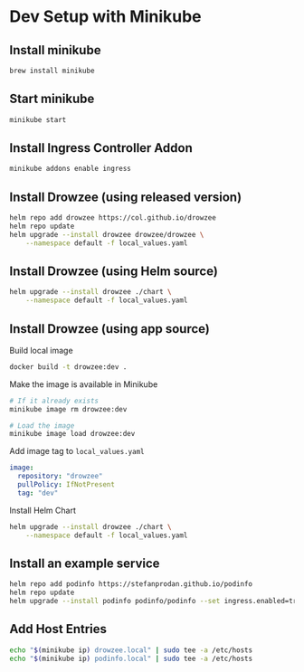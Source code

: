 # Dev Setup with Minikube

## Install minikube
```bash
brew install minikube
```

## Start minikube
```bash
minikube start
```

## Install Ingress Controller Addon
```bash
minikube addons enable ingress
```

## Install Drowzee (using released version)
```bash
helm repo add drowzee https://col.github.io/drowzee
helm repo update
helm upgrade --install drowzee drowzee/drowzee \
    --namespace default -f local_values.yaml
```

## Install Drowzee (using Helm source)
```bash
helm upgrade --install drowzee ./chart \
    --namespace default -f local_values.yaml
```

## Install Drowzee (using app source)
Build local image
```bash
docker build -t drowzee:dev .
```

Make the image is available in Minikube
```bash
# If it already exists
minikube image rm drowzee:dev

# Load the image
minikube image load drowzee:dev
```

Add image tag to `local_values.yaml`
```yaml
image:
  repository: "drowzee"
  pullPolicy: IfNotPresent
  tag: "dev"
```

Install Helm Chart
```bash
helm upgrade --install drowzee ./chart \
    --namespace default -f local_values.yaml
```

## Install an example service
```bash
helm repo add podinfo https://stefanprodan.github.io/podinfo
helm repo update
helm upgrade --install podinfo podinfo/podinfo --set ingress.enabled=true
```

## Add Host Entries
```bash
echo "$(minikube ip) drowzee.local" | sudo tee -a /etc/hosts
echo "$(minikube ip) podinfo.local" | sudo tee -a /etc/hosts
```


